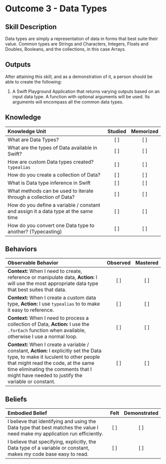 # Outcome 3 - Data Types

Skill Description
------
Data types are simply a representation of data in forms that best suite their value. Common types are Strings and Characters, Integers, Floats and Doubles, Booleans, and the collections, in this case Arrays.

Outputs
-------
After attaining this skill, and as a demonstration of it, a person should be able to create the following:

1. A Swift Playground Application that returns varying outputs based on an input data type. A function with optional arguments will be used. Its arguments will encompass all the common data types.


## Knowledge

| Knowledge Unit   |      Studied      | Memorized |
|:-------------|:------------------:|:--------:|
| What are Data Types? | [ ] | [ ] |
| What are the types of Data available in Swift? | [ ] | [ ] |
| How are custom Data types created? `typealias` | [ ] | [ ] |
| How do you create a collection of Data? | [ ] | [ ] |
| What is Data type inference in Swift | [ ] | [ ] |
| What methods can be used to iterate through a collection of Data? | [ ] | [ ] |
| How do you define a variable / constant and assign it a data type at the same time | [ ] | [ ] |
| How do you convert one Data type to another? (Typecasting) | [ ] | [ ] |


## Behaviors

| Observable Behavior   |      Observed      | Mastered |
|:-------------|:------------------:|:--------:|
| **Context:** When I need to create, reference or manipulate data, **Action:** I will use the most appropriate data type that best suites that data. | [ ] | [ ] |
| **Context:** When I create a custom data type, **Action:** I use `typealias` to to make it easy to reference. | [ ] | [ ] |
| **Context:** When I need to process a collection of Data, **Action:** I use the `.forEach` function when available, otherwise I use a normal loop. | [ ] | [ ] |
|  **Context:** When I create a variable / constant, **Action:** I explicitly set the Data type, to make it luculent to other people that might read the code, at the same time eliminating the comments that I might have needed to justify the variable or constant. | [ ] | [ ] |


## Beliefs

| Embodied Belief   |      Felt      | Demonstrated |
|:-------------|:------------------:|:--------:|
| I believe that identifying and using the Data type that best matches the value I need make my application run efficiently. | [ ] | [ ] |
| I believe that specifying, explicitly, the Data type of a variable or constant, makes my code base easy to read. | [ ] | [ ] |
